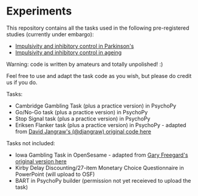 # Experiments

This repository contains all the tasks used in the following pre-registered studies (currently under embargo):
* [Impulsivity and inhibitory control in Parkinson's](https://osf.io/zvndc/)
* [Impulsivity and inhibitory control in ageing](https://osf.io/fnyp7/)

Warning: code is written by amateurs and totally unpolished! :)

Feel free to use and adapt the task code as you wish, but please do credit us if you do.

Tasks:
* Cambridge Gambling Task (plus a practice version) in PsychoPy
* Go/No-Go task (plus a practice version) in PsychoPy
* Stop Signal task (plus a practice version) in PsychoPy
* Eriksen Flanker task (plus a practice version) in PsychoPy - adapted from [David Jangraw's (@djangraw) original code here](https://github.com/djangraw/PsychoPyParadigms/blob/master/BasicExperiments/FlankerTask.py)

Tasks not included:
* Iowa Gambling Task in OpenSesame - adapted from [Gary Freegard's original version here](http://psy.swan.ac.uk/staff/freegard/opensesame/scripts/)
* Kirby Delay Discounting/27-item Monetary Choice Questionnaire in PowerPoint (will upload to OSF)
* BART in PsychoPy builder (permission not yet receieved to upload the task)
